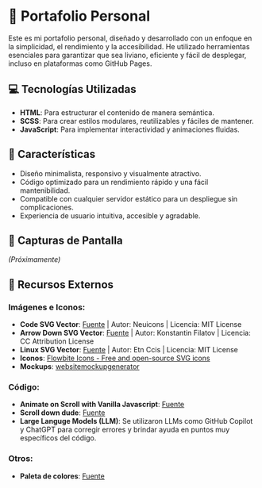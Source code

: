 # 💼 Portafolio Personal

Este es mi portafolio personal, diseñado y desarrollado con un enfoque en la simplicidad, el rendimiento y la accesibilidad. He utilizado herramientas esenciales para garantizar que sea liviano, eficiente y fácil de desplegar, incluso en plataformas como GitHub Pages.

## 💻 Tecnologías Utilizadas

- **HTML**: Para estructurar el contenido de manera semántica.
- **SCSS**: Para crear estilos modulares, reutilizables y fáciles de mantener.
- **JavaScript**: Para implementar interactividad y animaciones fluidas.

## 🔨 Características

- Diseño minimalista, responsivo y visualmente atractivo.
- Código optimizado para un rendimiento rápido y una fácil mantenibilidad.
- Compatible con cualquier servidor estático para un despliegue sin complicaciones.
- Experiencia de usuario intuitiva, accesible y agradable.

## 📸 Capturas de Pantalla

*(Próximamente)*


## 📝 Recursos Externos
### Imágenes e Iconos:
- **Code SVG Vector**: [Fuente](https://www.svgrepo.com/svg/487218/code) | Autor: Neuicons | Licencia: MIT License
- **Arrow Down SVG Vector**: [Fuente](https://www.svgrepo.com/svg/521469/arrow-down) | Autor: Konstantin Filatov | Licencia: CC Attribution License
- **Linux SVG Vector**: [Fuente](https://www.svgrepo.com/svg/503411/linux) | Autor: Etn Ccis | Licencia: MIT License
- **Iconos**: [Flowbite Icons - Free and open-source SVG icons](https://flowbite.com/icons/)
- **Mockups**: [websitemockupgenerator](https://websitemockupgenerator.com)

### Código:
- **Animate on Scroll with Vanilla Javascript**: [Fuente](https://codepen.io/Jemimaabu/pen/MWbqLZy)
- **Scroll down dude**: [Fuente](https://codepen.io/mikewagz/pen/PGXqOg)
- **Large Languge Models (LLM)**: Se utilizaron LLMs como GitHub Copilot y ChatGPT para corregir errores y brindar ayuda en puntos muy específicos del código.

### Otros:
- **Paleta de colores**: [Fuente](https://www.behance.net/gallery/153938039/Milray-Park)